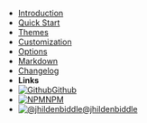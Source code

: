 - [Introduction](/)
- [Quick Start](quick-start)
- [Themes](themes)
- [Customization](customization)
- [Options](options)
- [Markdown](markdown)
- [Changelog](changelog)
- **Links**
- [![Github](https://icongram.jgog.in/simple/github.svg?color=808080&size=16)Github](https://github.com/jhildenbiddle/docsify-themeable)
- [![NPM](https://icongram.jgog.in/simple/npm.svg?colored&size=16)NPM](https://www.npmjs.com/package/docsify-themeable)
- [![@jhildenbiddle](https://icongram.jgog.in/simple/twitter.svg?colored&size=16)@jhildenbiddle](http://twitter.com/jhildenbiddle)

